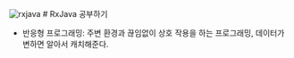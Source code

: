 ![rxjava](https://user-images.githubusercontent.com/118269278/202439585-dc46e5a8-66e2-47d7-99e2-932447be5803.png) # RxJava 공부하기
- 반응형 프로그래밍: 주변 환경과 끊임없이 상호 작용을 하는 프로그래밍, 데이터가 변하면 알아서 캐치해준다.

